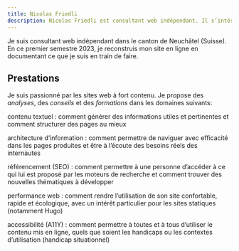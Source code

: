 ```yaml
---
title: Nicolas Friedli
description: Nicolas Friedli est consultant web indépendant. Il s’intéresse aux sites statiques, à la création de contenu textuel, à l’architecture d’information et au référencement.
---
```


Je suis consultant web indépendant dans le canton de Neuchâtel (Suisse). En ce premier semestre 2023, je reconstruis mon site en ligne en documentant ce que je suis en train de faire.

## Prestations

Je suis passionné par les sites web à fort contenu. Je propose des *analyses*, des *conseils* et des *formations* dans les domaines suivants:

contenu textuel
: comment générer des informations utiles et pertinentes et comment structurer des pages au mieux

architecture d’information
: comment permettre de naviguer avec efficacité dans les pages produites et être à l’écoute des besoins réels des internautes

référencement (SEO)
: comment permettre à une personne d’accéder à ce qui lui est proposé par les moteurs de recherche et comment trouver des nouvelles thématiques à développer

performance web
: comment rendre l’utilisation de son site confortable, rapide et écologique, avec un intérêt particulier pour les sites statiques (notamment Hugo)

accessibilité (A11Y)
: comment permettre à toutes et à tous d’utiliser le contenu mis en ligne, quels que soient les handicaps ou les contextes d’utilisation (handicap situationnel)
